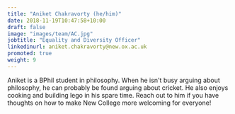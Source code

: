 ```yaml
---
title: "Aniket Chakravorty (he/him)"
date: 2018-11-19T10:47:58+10:00
draft: false
image: "images/team/AC.jpg"
jobtitle: "Equality and Diversity Officer"
linkedinurl: aniket.chakravorty@new.ox.ac.uk
promoted: true
weight: 9
---
```


Aniket is a BPhil student in philosophy. When he isn't busy arguing about philosophy, he can probably be found arguing about cricket. He also enjoys cooking and building lego in his spare time. Reach out to him if you have thoughts on how to make New College more welcoming for everyone!

